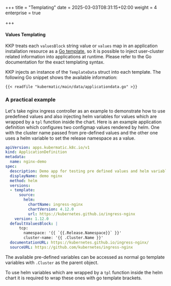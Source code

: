 +++
title = "Templating"
date = 2025-03-03T08:31:15+02:00
weight = 4
enterprise = true

+++

#### Values Templating

KKP treats each `valuesBlock` string value or `values` map in an application installation resource as a
[Go template](https://golang.org/pkg/text/template/), so it is possible to inject user-cluster related information into applications at runtime. Please refer to the Go documentation for
the exact templating syntax.

KKP injects an instance of the `TemplateData` struct into each template. The following
Go snippet shows the available information:

```
{{< readfile "kubermatic/main/data/applicationdata.go" >}}
```

### A practical example

Let's take nginx ingress controller as an example to demonstrate how to use predefined values and also injecting helm variables for values which are wrapped by a `tpl` function inside the chart. Here is an example application definition which configures two configmap values rendered by helm. One with the cluster name passed from pre-defined values and the other one uses a helm variable to set the release namespace as a value.

```yaml
apiVersion: apps.kubermatic.k8c.io/v1
kind: ApplicationDefinition
metadata:
  name: nginx-demo
spec:
  description: Demo app for testing pre defined values and helm variables
  displayName: demo nginx
  method: helm
  versions:
  - template:
      source:
        helm:
          chartName: ingress-nginx
          chartVersion: 4.12.0
          url: https://kubernetes.github.io/ingress-nginx
    version: 1.12.0
  defaultValuesBlock: |
      tcp:
        namespace: '{{ `{{.Release.Namespace}}` }}'
        cluster-name: '{{ .Cluster.Name }}'
  documentationURL: https://kubernetes.github.io/ingress-nginx/
  sourceURL: https://github.com/kubernetes/ingress-nginx
```

The available pre-defined variables can be accessed as normal go template variables with `.Cluster` as the parent object.

To use helm variables which are wrapped by a `tpl` function inside the helm chart it is required to wrap these ones with go template brackets.
